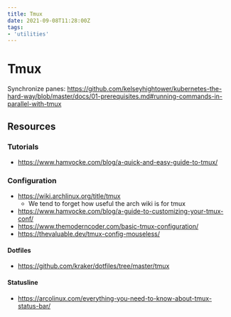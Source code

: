 ```yaml
---
title: Tmux
date: 2021-09-08T11:28:00Z
tags:
- 'utilities'
---
```


# Tmux

Synchronize panes: https://github.com/kelseyhightower/kubernetes-the-hard-way/blob/master/docs/01-prerequisites.md#running-commands-in-parallel-with-tmux

## Resources

### Tutorials

* https://www.hamvocke.com/blog/a-quick-and-easy-guide-to-tmux/

### Configuration

* https://wiki.archlinux.org/title/tmux
  + We tend to forget how useful the arch wiki is for tmux 
* https://www.hamvocke.com/blog/a-guide-to-customizing-your-tmux-conf/
* https://www.themoderncoder.com/basic-tmux-configuration/ 
* https://thevaluable.dev/tmux-config-mouseless/

#### Dotfiles

* https://github.com/kraker/dotfiles/tree/master/tmux

#### Statusline

* https://arcolinux.com/everything-you-need-to-know-about-tmux-status-bar/
